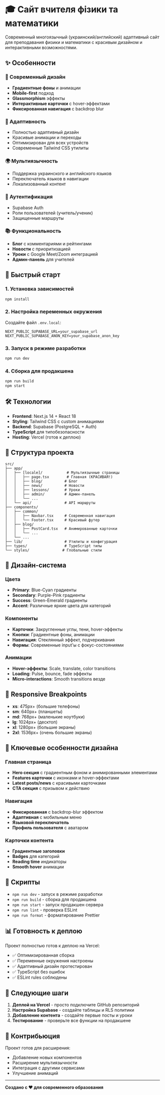 # 🎓 Сайт вчителя фізики та математики

Современный многоязычный (украинский/английский) адаптивный сайт для преподавания физики и математики с красивым дизайном и интерактивными возможностями.

## ✨ Особенности

### 🎨 Современный дизайн
- **Градиентные фоны** и анимации
- **Mobile-first** подход
- **Glassmorphism** эффекты
- **Интерактивные карточки** с hover-эффектами
- **Фиксированная навигация** с backdrop blur

### 📱 Адаптивность
- Полностью адаптивный дизайн
- Красивые анимации и переходы
- Оптимизирован для всех устройств
- Современные Tailwind CSS утилиты

### 🌍 Мультиязычность
- Поддержка украинского и английского языков
- Переключатель языков в навигации
- Локализованный контент

### 🔐 Аутентификация
- Supabase Auth
- Роли пользователей (учитель/ученик)
- Защищенные маршруты

### 📚 Функциональность
- **Блог** с комментариями и рейтингами
- **Новости** с приоритизацией
- **Уроки** с Google Meet/Zoom интеграцией
- **Админ-панель** для учителей

## 🚀 Быстрый старт

### 1. Установка зависимостей
```bash
npm install
```

### 2. Настройка переменных окружения
Создайте файл `.env.local`:
```env
NEXT_PUBLIC_SUPABASE_URL=your_supabase_url
NEXT_PUBLIC_SUPABASE_ANON_KEY=your_supabase_anon_key
```

### 3. Запуск в режиме разработки
```bash
npm run dev
```

### 4. Сборка для продакшена
```bash
npm run build
npm start
```

## 🛠 Технологии

- **Frontend**: Next.js 14 + React 18
- **Styling**: Tailwind CSS с custom анимациями
- **Backend**: Supabase (PostgreSQL + Auth)
- **TypeScript** для типобезопасности
- **Hosting**: Vercel (готов к деплою)

## 📁 Структура проекта

```
src/
├── app/
│   ├── [locale]/           # Мультиязычные страницы
│   │   ├── page.tsx        # Главная (КРАСИВАЯ!)
│   │   ├── blog/          # Блог
│   │   ├── news/          # Новости
│   │   ├── lessons/       # Уроки
│   │   ├── admin/         # Админ-панель
│   │   └── ...
│   └── api/               # API маршруты
├── components/
│   ├── common/
│   │   ├── Navbar.tsx     # Современная навигация
│   │   └── Footer.tsx     # Красивый футер
│   ├── blog/
│   │   ├── PostCard.tsx   # Анимированные карточки
│   │   └── ...
│   └── ...
├── lib/                   # Утилиты и конфигурация
├── types/                 # TypeScript типы
└── styles/               # Глобальные стили
```

## 🎨 Дизайн-система

### Цвета
- **Primary**: Blue-Cyan градиенты
- **Secondary**: Purple-Pink градиенты  
- **Success**: Green-Emerald градиенты
- **Accent**: Различные яркие цвета для категорий

### Компоненты
- **Карточки**: Закругленные углы, тени, hover-эффекты
- **Кнопки**: Градиентные фоны, анимации
- **Навигация**: Стеклянный эффект, подчеркивания
- **Формы**: Современные input'ы с фокус-состояниями

### Анимации
- **Hover-эффекты**: Scale, translate, color transitions
- **Loading**: Pulse, bounce, fade эффекты
- **Micro-interactions**: Smooth transitions везде

## 📱 Responsive Breakpoints

- **xs**: 475px+ (большие телефоны)
- **sm**: 640px+ (планшеты)
- **md**: 768px+ (маленькие ноутбуки)
- **lg**: 1024px+ (десктоп)
- **xl**: 1280px+ (большие экраны)
- **2xl**: 1536px+ (очень большие экраны)

## 🌟 Ключевые особенности дизайна

### Главная страница
- **Hero секция** с градиентным фоном и анимированными элементами
- **Features карточки** с иконками и hover-эффектами
- **Latest posts/news** с красивыми карточками
- **CTA секция** с призывом к действию

### Навигация
- **Фиксированная** с backdrop-blur эффектом
- **Адаптивная** с мобильным меню
- **Языковой переключатель** 
- **Профиль пользователя** с аватаром

### Карточки контента
- **Градиентные заголовки**
- **Badges** для категорий
- **Reading time** индикаторы
- **Smooth hover** анимации

## 🔧 Скрипты

- `npm run dev` - запуск в режиме разработки
- `npm run build` - сборка для продакшена
- `npm run start` - запуск продакшен сервера
- `npm run lint` - проверка ESLint
- `npm run format` - форматирование Prettier

## 📊 Готовность к деплою

Проект полностью готов к деплою на Vercel:
- ✅ Оптимизированная сборка
- ✅ Переменные окружения настроены
- ✅ Адаптивный дизайн протестирован
- ✅ TypeScript без ошибок
- ✅ ESLint rules соблюдены

## 🎯 Следующие шаги

1. **Деплой на Vercel** - просто подключите GitHub репозиторий
2. **Настройка Supabase** - создайте таблицы и RLS политики
3. **Добавление контента** - создайте первые посты и уроки
4. **Тестирование** - проверьте все функции на продакшене

## 🤝 Контрибьюция

Проект готов для расширения:
- Добавление новых компонентов
- Расширение мультиязычности
- Интеграция с другими сервисами
- Улучшение анимаций

---

**Создано с ❤️ для современного образования**
